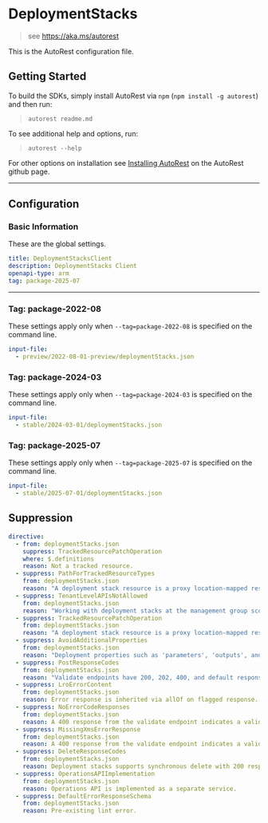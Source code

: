 # DeploymentStacks

> see https://aka.ms/autorest

This is the AutoRest configuration file.

## Getting Started

To build the SDKs, simply install AutoRest via `npm` (`npm install -g autorest`) and then run:

> `autorest readme.md`

To see additional help and options, run:

> `autorest --help`

For other options on installation see [Installing AutoRest](https://aka.ms/autorest/install) on the AutoRest github page.

---

## Configuration

### Basic Information

These are the global settings.

``` yaml
title: DeploymentStacksClient
description: DeploymentStacks Client
openapi-type: arm
tag: package-2025-07
```

---

### Tag: package-2022-08

These settings apply only when `--tag=package-2022-08` is specified on the command line.

``` yaml $(tag) == 'package-2022-08'
input-file:
  - preview/2022-08-01-preview/deploymentStacks.json
```

### Tag: package-2024-03

These settings apply only when `--tag=package-2024-03` is specified on the command line.

``` yaml $(tag) == 'package-2024-03'
input-file:
  - stable/2024-03-01/deploymentStacks.json
```

### Tag: package-2025-07

These settings apply only when `--tag=package-2025-07` is specified on the command line.

``` yaml $(tag) == 'package-2025-07'
input-file:
  - stable/2025-07-01/deploymentStacks.json
```

## Suppression

``` yaml
directive:
  - from: deploymentStacks.json
    suppress: TrackedResourcePatchOperation
    where: $.definitions
    reason: Not a tracked resource.
  - suppress: PathForTrackedResourceTypes
    from: deploymentStacks.json
    reason: "A deployment stack resource is a proxy location-mapped resource type."
  - suppress: TenantLevelAPIsNotAllowed
    from: deploymentStacks.json
    reason: "Working with deployment stacks at the management group scope is supported."
  - suppress: TrackedResourcePatchOperation
    from: deploymentStacks.json
    reason: "A deployment stack resource is a proxy location-mapped resource type."
  - suppress: AvoidAdditionalProperties
    from: deploymentStacks.json
    reason: "Deployment properties such as 'parameters', 'outputs', and 'template' are dynamic types. For example, properties of the parameters object are defined by the template content."
  - suppress: PostResponseCodes
    from: deploymentStacks.json
    reason: "Validate endpoints have 200, 202, 400, and default responses. The 400 response inherits the error response."
  - suppress: LroErrorContent
    from: deploymentStacks.json
    reason: Error response is inherited via allOf on flagged response.
  - suppress: NoErrorCodeResponses
    from: deploymentStacks.json
    reason: A 400 response from the validate endpoint indicates a validation failure and should not throw an exception.
  - suppress: MissingXmsErrorResponse
    from: deploymentStacks.json
    reason: A 400 response from the validate endpoint indicates a validation failure and should not throw an exception.
  - suppress: DeleteResponseCodes
    from: deploymentStacks.json
    reason: Deployment stacks supports synchronous delete with 200 response.
  - suppress: OperationsAPIImplementation
    from: deploymentStacks.json
    reason: Operations API is implemented as a separate service.
  - suppress: DefaultErrorResponseSchema
    from: deploymentStacks.json
    reason: Pre-existing lint error.
```
